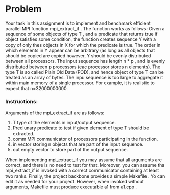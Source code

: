 # Problem

Your task in this assignment is to implement and benchmark efficient parallel MPI function mpi_extract_if . The function works as follows: 
Given a sequence of some objects of type T , and a predicate that returns true if object satisfies some condition, the function creates sequence Y with a copy of only thes objects in X for which the predicate is true. The order in which elements in Y appear can be arbitrary (as long as all objects that should be copied are copied however, Y should be evenly distributed between all processors. The input sequence has length n * p , and is evenly distributed between p processors (eac processor stores n elements). The type T is so called Plain Old Data (POD), and hence object of type T can be treated as an array of bytes. The inpu sequence is too large to aggregate it within main memory of a single processor. For example, it is realistic to expect that n=32000000000.


### Instructions:

Arguments of the mpi_extract_if are as follows:

1. T type of the elements in input/output sequence.
2. Pred unary predicate to test if given element of type T should be extracted. 
3. comm MPI communicator of processors participating in the function.
4. in vector storing n objects that are part of the input sequence.
5. out empty vector to store part of the output sequence.

When implementing mpi_extract_if you may assume that all arguments are correct, and there is no need to test for that. Moreover, you can assume tha mpi_extract_if is invoked with a correct communicator containing at least two ranks. Finally, the project backbone provides a simple Makefile . Yo can edit it as needed for your project. However, when invoked without arguments, Makefile must produce executable a1 from a1.cpp . 
